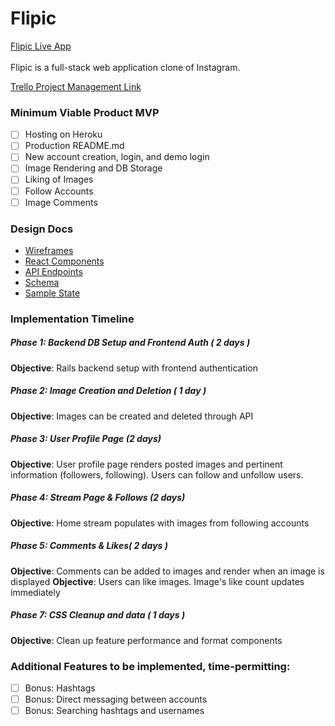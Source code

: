 # Flipic
[Flipic Live App](https://flipic.herokuapp.com/ "Flipic Live")<br /><br />
Flipic is a full-stack web application clone of Instagram.

[Trello Project Management Link](https://trello.com/b/Zc82hqa1/flipic-by-andrew-jiang)

### Minimum Viable Product MVP
- [ ] Hosting on Heroku
- [ ] Production README.md
- [ ] New account creation, login, and demo login
- [ ] Image Rendering and DB Storage
- [ ] Liking of Images
- [ ] Follow Accounts
- [ ] Image Comments

[readme]: docs/README.md

### Design Docs
* [Wireframes](wireframes)
* [React Components](components.md)
* [API Endpoints](api-endpoints.md)
* [Schema](schema.md)
* [Sample State](state.md)

### Implementation Timeline
##### Phase 1: Backend DB Setup and Frontend Auth ( 2 days )
**Objective**: Rails backend setup with frontend authentication
##### Phase 2: Image Creation and Deletion ( 1 day )
**Objective**: Images can be created and deleted through API
##### Phase 3: User Profile Page (2 days)
**Objective**: User profile page renders posted images and pertinent information (followers, following). Users can follow and unfollow users.
##### Phase 4: Stream Page & Follows (2 days)
**Objective**: Home stream populates with images from following accounts
##### Phase 5: Comments & Likes( 2 days )
**Objective**: Comments can be added to images and render when an image is displayed
**Objective**: Users can like images. Image's like count updates immediately
##### Phase 7: CSS Cleanup and data ( 1 days )
**Objective**: Clean up feature performance and format components

### Additional Features to be implemented, time-permitting:
- [ ] Bonus: Hashtags
- [ ] Bonus: Direct messaging between accounts
- [ ] Bonus: Searching hashtags and usernames
